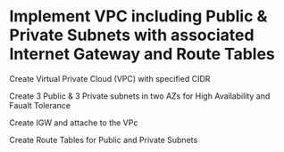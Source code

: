 
# Implement VPC including Public & Private Subnets with associated Internet Gateway and Route Tables

Create Virtual Private Cloud (VPC) with specified CIDR

Create 3 Public & 3 Private subnets in two AZs for High Availability and Faualt Tolerance

Create IGW and attache to the VPc 

Create Route Tables for Public and Private Subnets
